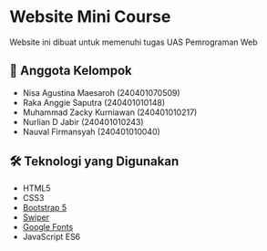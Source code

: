 # Website Mini Course

Website ini dibuat untuk memenuhi tugas UAS Pemrograman Web

## 👥 Anggota Kelompok

- Nisa Agustina Maesaroh (240401070509)
- Raka Anggie Saputra (240401010148)
- Muhammad Zacky Kurniawan (240401010217)
- Nurlian D Jabir (240401010243)
- Nauval Firmansyah (240401010040)

## 🛠️ Teknologi yang Digunakan

- HTML5
- CSS3
- [Bootstrap 5](https://getbootstrap.com/)
- [Swiper](https://swiperjs.com/)
- [Google Fonts](https://fonts.google.com/)
- JavaScript ES6


